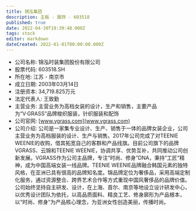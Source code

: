 ```yaml
---
title: 锦泓集团
description: 主板 - 服饰 - 603518
published: true
date: 2022-04-30T19:39:48.000Z
tags: stock
editor: markdown
dateCreated: 2022-01-01T00:00:00.000Z
---
```


- 公司名称: 锦泓时装集团股份有限公司
- 股票代码: 603518.SH
- 所在地: 江苏 - 南京市
- 成立日期: 2003年03月14日
- 注册资本: 34,719.825万元
- 法定代表人: 王致勤
- 主营业务: 主营业务为高档女装的设计，生产和销售，主要产品为“V·GRASS”品牌梭织服装，针织服装和配饰
- 公司官网: [www.vgrass.com](www.vgrass.com)
- 公司介绍: 公司是一家集专业设计、生产、销售于一体的品牌女装企业，公司主营业务为高档服装的设计、生产与销售。2017年公司完成了对TEENIE WEENIE的收购，借其拓宽自己的客群和产品线旗。目前公司旗下的品牌VGRASS、云锦和TEENIE WEENIE，协调共享、优势互补，共同推动公司创新发展。VGRASS作为公司主品牌，专注“时尚、修身”DNA，秉持“工匠”精神，成为中国高端女装一线品牌。TEENIE WEENIE品牌融合韩国元素的独特风格，在亚洲已具有很高的品牌知名度。锦品牌定位为奢侈品，采用高端定制化服务，通过资源整合、跨界艺术合作等方式重现中国风奢侈品的品牌价值。公司始终坚持自主研发、设计，在上海、首尔、南京等地设立设计研发中心，以优秀设计团队为依托，以高品质面料、精良工艺、修身廓形为产品根本，以“时尚、修身”为产品核心理念，为亚洲女性创造美丽，传播时尚。



